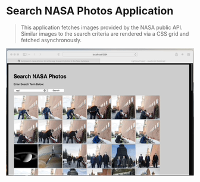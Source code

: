 # Search NASA Photos Application
> This application fetches images provided by the NASA public API. Similar images to the search criteria are rendered via a CSS grid and fetched asynchronously. 

![example](https://github.com/ike5/search-nasa-photos/blob/main/resources/Jun-10-2022%2015-43-54.gif)
